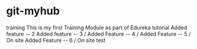 # git-myhub
training
This is my first Training Module as part of Edureka tutorial
Added feature -- 2
Added feature -- 3 /
Added Feature -- 4 /
Added Feature -- 5 / On site
Added Feature -- 6 / On site
test

